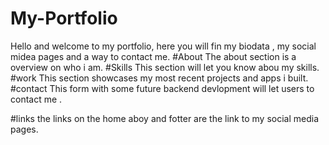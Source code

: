# My-Portfolio
Hello and welcome to my portfolio, here you will fin my biodata , my social midea pages and a way to contact me.
#About 
The about section is a overview on who i am.
#Skills
This section will let you know abou my skills.
#work
This section showcases my most recent projects and apps i built.
#contact
This form with some future backend devlopment will let users to contact me .

#links 
the links on the home aboy and fotter are the link to my social media pages.
